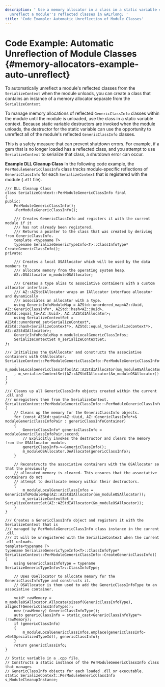 ```yaml
---
description: ' Use a memory allocator in a class in a static variable context to automatically
  unreflect a module''s reflected classes in &ALYlong; '
title: 'Code Example: Automatic Unreflection of Module Classes'
---
```

# Code Example: Automatic Unreflection of Module Classes {#memory-allocators-example-auto-unreflect}

To automatically unreflect a module's reflected classes from the `SerializeContext` when the module unloads, you can create a class that contains an instance of a memory allocator separate from the `SerializeContext`\.

To manage memory allocations of reflected `GenericClassInfo` classes within the module until the module is unloaded, use the class in a static variable context\. Because static variable destructors are invoked when the module unloads, the destructor for the static variable can use the opportunity to unreflect all of the module's reflected `GenericClassInfo` classes\.

This is a safety measure that can prevent shutdown errors\. For example, if a gem that is no longer loaded has a reflected class, and you attempt to use `SerializeContext` to serialize that class, a shutdown error can occur\.

**Example DLL Cleanup Class**
In the following code example, the `PerModuleGenericClassInfo` class tracks module\-specific reflections of `GenericClassInfo` for each `SerializeContext` that is registered with the module \(`.dll` file\)\.

```
/// DLL Cleanup Class
class SerializeContext::PerModuleGenericClassInfo final
{
public:
    PerModuleGenericClassInfo();
    ~PerModuleGenericClassInfo();

    /// Creates GenericClassInfo and registers it with the current module if it
    /// has not already been registered.
    /// Returns a pointer to the class that was created by deriving from GenericClassInfo.
    template <typename T>
    typename SerializeGenericTypeInfo<T>::ClassInfoType* CreateGenericClassInfo();
private:

    /// Creates a local OSAllocator which will be used by the data members to
    /// allocate memory from the operating system heap.
    AZ::OSAllocator m_moduleOSAllocator;

    /// Creates a type alias to associative containers with a custom allocator interface.
    /// AZ::AZStdIAllocator wraps an IAllocator interface allocator and dynamically
    /// associates an allocator with a type.
    using GenericInfoModuleMap = AZStd::unordered_map<AZ::Uuid, AZ::GenericClassInfo*, AZStd::hash<AZ::Uuid>, AZStd::equal_to<AZ::Uuid>, AZ::AZStdIAllocator>;
    using SerializeContextSet = AZStd::unordered_set<SerializeContext*, AZStd::hash<SerializeContext*>, AZStd::equal_to<SerializeContext*>, AZ::AZStdIAllocator>;
    GenericInfoModuleMap m_moduleLocalGenericClassInfos;
    SerializeContextSet m_serializeContextSet;
};

/// Initializes the OSAllocator and constructs the associative containers with OSAllocator.
SerializeContext::PerModuleGenericClassInfo::PerModuleGenericClassInfo()
    : m_moduleLocalGenericClassInfos(AZ::AZStdIAllocator(&m_moduleOSAllocator))
    , m_serializeContextSet(AZ::AZStdIAllocator(&m_moduleOSAllocator))
{
}

/// Cleans up all GenericClassInfo objects created within the current .dll and
/// unregisters them from the SerializeContext.
SerializeContext::PerModuleGenericClassInfo::~PerModuleGenericClassInfo()
{
    // Cleans up the memory for the GenericClassInfo objects.
    for (const AZStd::pair<AZ::Uuid, AZ::GenericClassInfo*>& moduleGenericClassInfoPair : genericClassInfoContainer)
    {
        GenericClassInfo* genericClassInfo = moduleGenericClassInfoPair.second;
        // Explicitly invokes the destructor and clears the memory from the OSAllocator module.
        genericClassInfo->~GenericClassInfo();
        m_moduleOSAllocator.DeAllocate(genericClassInfo);
    }

    // Reconstructs the associative containers with the OSAllocator so that the previously
    // allocated memory is cleared. This ensures that the associative containers do not
    // attempt to deallocate memory within their destructors.
    {
        m_moduleLocalGenericClassInfos = GenericInfoModuleMap(AZ::AZStdIAllocator(&m_moduleOSAllocator));
        m_serializeContextSet = SerializeContextSet(AZ::AZStdIAllocator(&m_moduleOSAllocator));
    }
}

/// Creates a GenericClassInfo object and registers it with the SerializeContext that is
/// managed by PerModuleGenericClassInfo class instance in the current .dll.
/// It will be unregistered with the SerializeContext when the current .dll unloads.
template<typename T>
typename SerializeGenericTypeInfo<T>::ClassInfoType* SerializeContext::PerModuleGenericClassInfo::CreateGenericClassInfo()
{
    using GenericClassInfoType = typename SerializeGenericTypeInfo<T>::ClassInfoType;

    // Uses OSAllocator to allocate memory for the GenericClassInfoType and constructs it.
    // OSAllocator is then used to add the GenericClassInfoType to an associative container.

    void* rawMemory = m_moduleOSAllocator.Allocate(sizeof(GenericClassInfoType), alignof(GenericClassInfoType));
    new (rawMemory) GenericClassInfoType();
    auto genericClassInfo = static_cast<GenericClassInfoType*>(rawMemory);
    if (genericClassInfo)
    {
        m_moduleLocalGenericClassInfos.emplace(genericClassInfo->GetSpecializedTypeId(), genericClassInfo);
    }
    return genericClassInfo;
}

// Static variable in a .cpp file.
// Constructs a static instance of the PerModuleGenericClassInfo class that manages
// GenericClassInfo objects for each loaded .dll or executable.
static SerializeContext::PerModuleGenericClassInfo s_ModuleCleanupInstance;
```